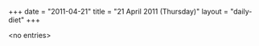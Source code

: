 +++
date = "2011-04-21"
title = "21 April 2011 (Thursday)"
layout = "daily-diet"
+++


\<no entries\>

